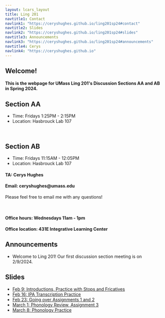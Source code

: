 ```yaml
---
layout: lcars_layout
title: Ling 201
navtitle1: Contact
navlink1: "https://ceryshughes.github.io/ling201sp24#contact"
navtitle2: Slides
navlink2: "https://ceryshughes.github.io/ling201sp24#slides"
navtitle3: Announcements
navlink3: "https://ceryshughes.github.io/ling201sp24#announcements"
navtitle4: Cerys
navlink4: "https://ceryshughes.github.io"
---
```

<section id="info">


<h1 class="go-butterscotch"> Welcome! </h1>

<h4 class = "go-butterscotch"> This is the webpage for UMass Ling 201's Discussion Sections AA and AB in Spring 2024.</h4>

<h2> Section AA </h2>
<ul class="lcars-list">
<li> Time: Fridays 1:25PM - 2:15PM</li>
<li> Location: Hasbrouck Lab 107</li>
</ul>

<br>

<h2> Section AB </h2>
<ul class="lcars-list">
<li> Time: Fridays 11:15AM - 12:05PM</li>
<li> Location: Hasbrouck Lab 107</li>
</ul>

</section>
<div class="lcars-bar">
</div>

<section id="contact">
<h4> TA: Cerys Hughes </h4>
<h4> Email: ceryshughes@umass.edu </h4>
<p> Please feel free to email me with any questions!</p>
<br>
<h4> Office hours: Wednesdays 11am - 1pm </h4>
<h4> Office location: 431E Integrative Learning Center </h4>
</section>


<div class="lcars-bar">
</div>

<section id="announcements">
<h2> Announcements </h2>
<ul class="lcars-list">
<li class="go-green"> Welcome to Ling 201! Our first discussion section meeting is on 2/9/2024. </li>
</ul>


</section>
<div class="lcars-bar">
</div>


<section id="slides">
<h2> Slides </h2>
<ul class="lcars-list">
<li> <a href = "/files/personal/teaching/Ling201Sp24/1_Intro_Stops_Fricatives.pdf">Feb 9: Introductions, Practice with Stops and Fricatives </a></li>
<li class="go-gold"> <a class="go-gold" href = "/files/personal/teaching/Ling201Sp24/2_IPA_Transcription_Practice.pdf">Feb 16: IPA Transcription Practice </a></li>
<li> <a href = "/files/personal/teaching/Ling201Sp24/3_Assignment_1_2.pdf">Feb 23: Going over Assignments 1 and 2 </a></li>
<li> <a class ="go-gold" href = "/files/personal/teaching/Ling201Sp24/4_Phonology_Review.pdf">March 1: Phonology Review, Assignment 3 </a></li>
<li> <a href = "/files/personal/teaching/Ling201Sp24/5_Phonology_Practice.pdf">March 8: Phonology Practice</a></li>
</ul>








